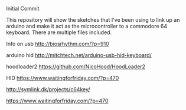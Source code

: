 Initial Commit

This repository will show the sketches that I've been using to link up an arduino and make it act as the microcontroller to a commodore 64 keyboard.  There are multiple files included.

Info on usb
http://biosrhythm.com/?p=910

arduino hid
http://mitchtech.net/arduino-usb-hid-keyboard/

hoodloader2
https://github.com/NicoHood/HoodLoader2

HID
https://www.waitingforfriday.com/?p=470

http://symlink.dk/projects/c64key/

https://www.waitingforfriday.com/?p=470